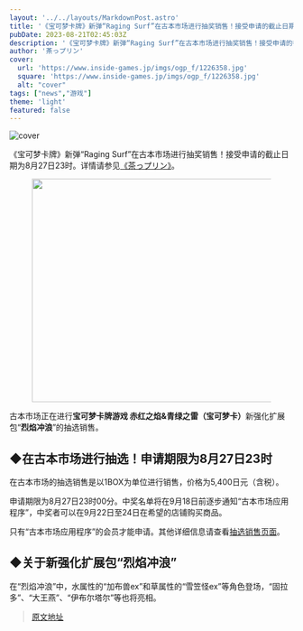 ```yaml
---
layout: '../../layouts/MarkdownPost.astro'
title: '《宝可梦卡牌》新弹“Raging Surf”在古本市场进行抽奖销售！接受申请的截止日期为8月27日23时'
pubDate: 2023-08-21T02:45:03Z
description: '《宝可梦卡牌》新弹“Raging Surf”在古本市场进行抽奖销售！接受申请的截止日期为8月27日23时'
author: '茶っプリン'
cover:
  url: 'https://www.inside-games.jp/imgs/ogp_f/1226358.jpg'
  square: 'https://www.inside-games.jp/imgs/ogp_f/1226358.jpg'
  alt: "cover"
tags: ["news","游戏"]
theme: 'light'
featured: false
---
```


![cover](https://www.inside-games.jp/imgs/ogp_f/1226358.jpg)

《宝可梦卡牌》新弹“Raging Surf”在古本市场进行抽奖销售！接受申请的截止日期为8月27日23时。详情请参见<a href="/author/10181/recent/%E8%8C%B6%E3%81%A3%E3%83%97%E3%83%AA%E3%83%B3">《茶っプリン》</a>。

<figure class="ctms-editor-image"><img src="https://www.inside-games.jp/imgs/zoom/1226357.jpg" class="inline-article-image" width="640" height="396"></figure>
<p>古本市场正在进行<b>宝可梦卡牌游戏 赤红之焰&青绿之雷（宝可梦卡）</b>新强化扩展包“<b>烈焰冲浪</b>”的抽选销售。</p>
<h2 class="text-start">◆在古本市场进行抽选！申请期限为8月27日23时</h2>
<p class="text-start">在古本市场的抽选销售是以1BOX为单位进行销售，价格为5,400日元（含税）。</p>
<p class="text-start">申请期限为8月27日23时00分。中奖名单将在9月18日前逐步通知“古本市场应用程序”，中奖者可以在9月22日至24日在希望的店铺购买商品。</p>
<p class="text-start">只有“古本市场应用程序”的会员才能申请。其他详细信息请查看<a target="_blank" rel="noopener noreferrer nofollow" href="https://www.furu1.net/_6733.html">抽选销售页面</a>。</p>
<h2>◆关于新强化扩展包“烈焰冲浪”</h2>
<p class="text-start">在“烈焰冲浪”中，水属性的“加布兽ex”和草属性的“雪笠怪ex”等角色登场，“固拉多”、“大王燕”、“伊布尔塔尔”等也将亮相。</p>

>[原文地址](https://www.inside-games.jp/article/2023/08/21/147960.html)  